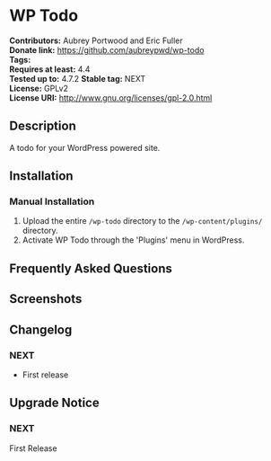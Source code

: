 # WP Todo #
**Contributors:**      Aubrey Portwood and Eric Fuller  
**Donate link:**       https://github.com/aubreypwd/wp-todo  
**Tags:**  
**Requires at least:** 4.4  
**Tested up to:**      4.7.2 
**Stable tag:**        NEXT  
**License:**           GPLv2  
**License URI:**       http://www.gnu.org/licenses/gpl-2.0.html  

## Description ##

A todo for your WordPress powered site.

## Installation ##

### Manual Installation ###

1. Upload the entire `/wp-todo` directory to the `/wp-content/plugins/` directory.
2. Activate WP Todo through the 'Plugins' menu in WordPress.

## Frequently Asked Questions ##


## Screenshots ##


## Changelog ##

### NEXT ###
* First release

## Upgrade Notice ##

### NEXT ###
First Release
